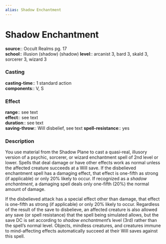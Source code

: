 ```yaml
---
alias: Shadow Enchantment
---
```


# Shadow Enchantment 

**source**:: Occult Realms pg. 17  
**school**:: illusion (shadow) (shadow)
**level**:: arcanist 3, bard 3, skald 3, sorcerer 3, wizard 3

### Casting 

**casting-time**:: 1 standard action  
**components**:: V, S

### Effect 

**range**:: see text  
**effect**:: see text  
**duration**:: see text  
**saving-throw**:: Will disbelief, see text
**spell-resistance**:: yes

### Description 

You use material from the Shadow Plane to cast a quasi-real, illusory version of a psychic, sorcerer, or wizard enchantment spell of 2nd level or lower. Spells that deal damage or have other effects work as normal unless the affected creature succeeds at a Will save. If the disbelieved enchantment spell has a damaging effect, that effect is one-fifth as strong (if applicable) or only 20% likely to occur. If recognized as a *shadow enchantment*, a damaging spell deals only one-fifth (20%) the normal amount of damage.  
  
If the disbelieved attack has a special effect other than damage, that effect is one-fifth as strong (if applicable) or only 20% likely to occur. Regardless of the result of the save to disbelieve, an affected creature is also allowed any save (or spell resistance) that the spell being simulated allows, but the save DC is set according to *shadow enchantment*’s level (3rd) rather than the spell’s normal level. Objects, mindless creatures, and creatures immune to mind-affecting effects automatically succeed at their Will saves against this spell.

